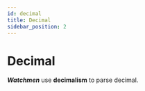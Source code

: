 ```yaml
---
id: decimal  
title: Decimal  
sidebar_position: 2
---
```


# Decimal

**_Watchmen_** use **decimalism** to parse decimal.

